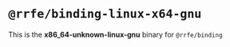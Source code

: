 # `@rrfe/binding-linux-x64-gnu`

This is the **x86_64-unknown-linux-gnu** binary for `@rrfe/binding`
